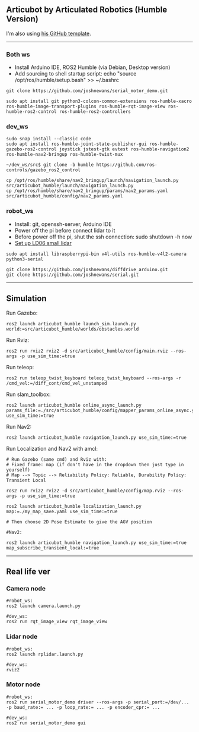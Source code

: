 ## Articubot by Articulated Robotics (Humble Version)

I'm also using [his GitHub template](https://github.com/joshnewans/my_bot).

---

### Both ws
- Install Arduino IDE, ROS2 Humble (via Debian, Desktop version)
- Add sourcing to shell startup script: echo "source /opt/ros/humble/setup.bash" >> ~/.bashrc
~~~
git clone https://github.com/joshnewans/serial_motor_demo.git
~~~
~~~
sudo apt install git python3-colcon-common-extensions ros-humble-xacro ros-humble-image-transport-plugins ros-humble-rqt-image-view ros-humble-ros2-control ros-humble-ros2-controllers 
~~~

### dev_ws
~~~
sudo snap install --classic code
sudo apt install ros-humble-joint-state-publisher-gui ros-humble-gazebo-ros2-control joystick jstest-gtk evtest ros-humble-navigation2 ros-humble-nav2-bringup ros-humble-twist-mux

~/dev_ws/src$ git clone -b humble https://github.com/ros-controls/gazebo_ros2_control

cp /opt/ros/humble/share/nav2_bringup/launch/navigation_launch.py src/articubot_humble/launch/navigation_launch.py
cp /opt/ros/humble/share/nav2_bringup/params/nav2_params.yaml src/articubot_humble/config/nav2_params.yaml
~~~ 
### robot_ws
- Install: git, openssh-server, Arduino IDE
- Power off the pi before connect lidar to it
- Before power off the pi, shut the ssh connection: sudo shutdown -h now
- [Set up LD06 small lidar](https://www.youtube.com/watch?v=OJWAsV6-0GE)
~~~
sudo apt install libraspberrypi-bin v4l-utils ros-humble-v4l2-camera python3-serial

git clone https://github.com/joshnewans/diffdrive_arduino.git
git clone https://github.com/joshnewans/serial.git
~~~

---

## Simulation

Run Gazebo:
~~~
ros2 launch articubot_humble launch_sim.launch.py world:=src/articubot_humble/worlds/obstacles.world
~~~

Run Rviz:
~~~
ros2 run rviz2 rviz2 -d src/articubot_humble/config/main.rviz --ros-args -p use_sim_time:=true
~~~

Run teleop:
~~~
ros2 run teleop_twist_keyboard teleop_twist_keyboard --ros-args -r /cmd_vel:=/diff_cont/cmd_vel_unstamped
~~~

Run slam_toolbox:
~~~
ros2 launch articubot_humble online_async_launch.py params_file:=./src/articubot_humble/config/mapper_params_online_async.yaml use_sim_time:=true

~~~

Run Nav2: 
~~~
ros2 launch articubot_humble navigation_launch.py use_sim_time:=true
~~~

Run Localization and Nav2 with amcl:
~~~
# Run Gazebo (same cmd) and Rviz with:
# Fixed frame: map (if don't have in the dropdown then just type in yourself)
# Map --> Topic --> Reliability Policy: Reliable, Durability Policy: Transient Local

ros2 run rviz2 rviz2 -d src/articubot_humble/config/map.rviz --ros-args -p use_sim_time:=true

ros2 launch articubot_humble localization_launch.py map:=./my_map_save.yaml use_sim_time:=true

# Then choose 2D Pose Estimate to give the AGV position

#Nav2:

ros2 launch articubot_humble navigation_launch.py use_sim_time:=true map_subscribe_transient_local:=true

~~~

---
## Real life ver

### Camera node
~~~
#robot_ws:
ros2 launch camera.launch.py

#dev_ws:
ros2 run rqt_image_view rqt_image_view
~~~
### Lidar node
~~~
#robot_ws:
ros2 launch rplidar.launch.py

#dev_ws:
rviz2
~~~
### Motor node
~~~
#robot_ws:
ros2 run serial_motor_demo driver --ros-args -p serial_port:=/dev/... -p baud_rate:= ... -p loop_rate:= ... -p encoder_cpr:= ...

#dev_ws:
ros2 run serial_motor_demo gui 
~~~
